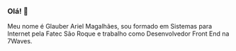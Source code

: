 ### Olá!  👋

Meu nome é Glauber Ariel Magalhães, sou formado em Sistemas para Internet pela Fatec São Roque e trabalho como Desenvolvedor Front End na 7Waves.
